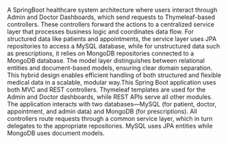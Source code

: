 A SpringBoot healthcare system architecture where users interact through Admin and Doctor Dashboards, which send requests to Thymeleaf-based controllers. These controllers forward the actions to a centralized service layer that processes business logic and coordinates data flow. For structured data like patients and appointments, the service layer uses JPA repositories to access a MySQL database, while for unstructured data such as prescriptions, it relies on MongoDB repositories connected to a MongoDB database. The model layer distinguishes between relational entities and document-based models, ensuring clear domain separation. This hybrid design enables efficient handling of both structured and flexible medical data in a scalable, modular way.This Spring Boot application uses both MVC and REST controllers. Thymeleaf templates are used for the Admin and Doctor dashboards, while REST APIs serve all other modules. The application interacts with two databases—MySQL (for patient, doctor, appointment, and admin data) and MongoDB (for prescriptions). All controllers route requests through a common service layer, which in turn delegates to the appropriate repositories. MySQL uses JPA entities while MongoDB uses document models. 
